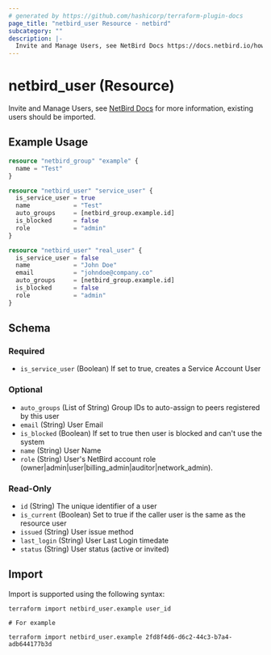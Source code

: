 ```yaml
---
# generated by https://github.com/hashicorp/terraform-plugin-docs
page_title: "netbird_user Resource - netbird"
subcategory: ""
description: |-
  Invite and Manage Users, see NetBird Docs https://docs.netbird.io/how-to/add-users-to-your-network for more information, existing users should be imported.
---
```


# netbird_user (Resource)

Invite and Manage Users, see [NetBird Docs](https://docs.netbird.io/how-to/add-users-to-your-network) for more information, existing users should be imported.

## Example Usage

```terraform
resource "netbird_group" "example" {
  name = "Test"
}

resource "netbird_user" "service_user" {
  is_service_user = true
  name            = "Test"
  auto_groups     = [netbird_group.example.id]
  is_blocked      = false
  role            = "admin"
}

resource "netbird_user" "real_user" {
  is_service_user = false
  name            = "John Doe"
  email           = "johndoe@company.co"
  auto_groups     = [netbird_group.example.id]
  is_blocked      = false
  role            = "admin"
}
```

<!-- schema generated by tfplugindocs -->
## Schema

### Required

- `is_service_user` (Boolean) If set to true, creates a Service Account User

### Optional

- `auto_groups` (List of String) Group IDs to auto-assign to peers registered by this user
- `email` (String) User Email
- `is_blocked` (Boolean) If set to true then user is blocked and can't use the system
- `name` (String) User Name
- `role` (String) User's NetBird account role (owner|admin|user|billing_admin|auditor|network_admin).

### Read-Only

- `id` (String) The unique identifier of a user
- `is_current` (Boolean) Set to true if the caller user is the same as the resource user
- `issued` (String) User issue method
- `last_login` (String) User Last Login timedate
- `status` (String) User status (active or invited)

## Import

Import is supported using the following syntax:

```shell
terraform import netbird_user.example user_id

# For example

terraform import netbird_user.example 2fd8f4d6-d6c2-44c3-b7a4-adb644177b3d
```
